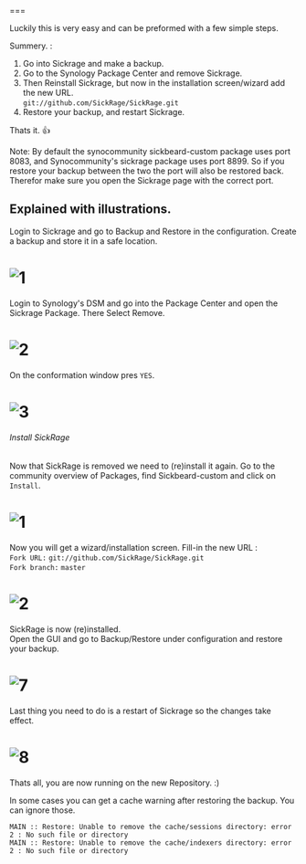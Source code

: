 ===

Luckily this is very easy and can be preformed with a few simple steps.  

Summery. :  

1) Go into Sickrage and make a backup.  
2) Go to the Synology Package Center and remove Sickrage.  
3) Then Reinstall Sickrage, but now in the installation screen/wizard add the new URL.  
`git://github.com/SickRage/SickRage.git`  
4) Restore your backup, and restart Sickrage.  

Thats it. :+1:  

Note: By default the synocommunity sickbeard-custom package uses port 8083, and Synocommunity's sickrage package uses port 8899. So if you restore your backup between the two the port will also be restored back. Therefor make sure you open the Sickrage page with the correct port.


## Explained with illustrations.  

Login to Sickrage and go to Backup and Restore in the configuration. Create a backup and store it in a safe location.  

![1](https://cloud.githubusercontent.com/assets/7928052/11318354/73fa0d0e-904f-11e5-9432-581a8e795508.png)  
=


Login to Synology's DSM and go into the Package Center and open the Sickrage Package. There Select Remove.  

![2](https://cloud.githubusercontent.com/assets/7928052/11318355/73faad5e-904f-11e5-8a00-36a0ca446070.png)
=


On the conformation window pres `YES`.  

![3](https://cloud.githubusercontent.com/assets/7928052/11318353/73f94810-904f-11e5-845b-71c7bc851f7c.png)
=

###### Install SickRage  

Now that SickRage is removed we need to (re)install it again. Go to the community overview of Packages, find Sickbeard-custom and click on `Install`.  

![1](https://cloud.githubusercontent.com/assets/7928052/12465056/88f5befe-bfcc-11e5-9c59-f44ad547c768.png)
=


Now you will get a wizard/installation screen. Fill-in the new URL :  
`Fork URL:`    `git://github.com/SickRage/SickRage.git`  
`Fork branch:` `master` 

![2](https://cloud.githubusercontent.com/assets/7928052/12465370/f6963596-bfcd-11e5-814f-5c168c512b79.png)
=


SickRage is now (re)installed.  
Open the GUI and go to Backup/Restore under configuration and restore your backup.  

![7](https://cloud.githubusercontent.com/assets/7928052/11318357/741a8c14-904f-11e5-94e8-614dc94ede74.png)  
=


Last thing you need to do is a restart of Sickrage so the changes take effect.   

![8](https://cloud.githubusercontent.com/assets/7928052/11318356/740d7dbc-904f-11e5-9e3a-4ebfea556b2e.png)  
=


Thats all, you are now running on the new Repository. :)  

In some cases you can get a cache warning after restoring the backup. You can ignore those.  

``` 
MAIN :: Restore: Unable to remove the cache/sessions directory: error 2 : No such file or directory  
MAIN :: Restore: Unable to remove the cache/indexers directory: error 2 : No such file or directory  
```

